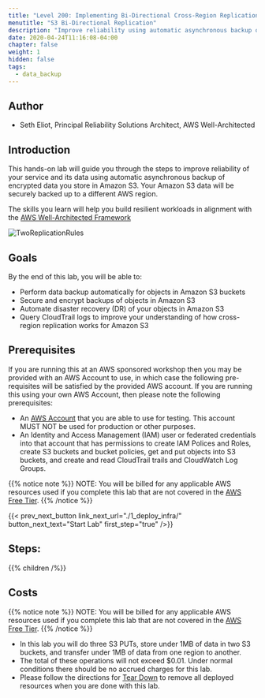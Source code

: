 ```yaml
---
title: "Level 200: Implementing Bi-Directional Cross-Region Replication (CRR) for Amazon Simple Storage Service (Amazon S3)"
menutitle: "S3 Bi-Directional Replication"
description: "Improve reliability using automatic asynchronous backup of encrypted data in Amazon S3"
date: 2020-04-24T11:16:08-04:00
chapter: false
weight: 1
hidden: false
tags:
  - data_backup
---
```

## Author

* Seth Eliot, Principal Reliability Solutions Architect, AWS Well-Architected

## Introduction

This hands-on lab will guide you through the steps to improve reliability of your service and its data using automatic asynchronous backup of encrypted data you store in Amazon S3. Your Amazon S3 data will be securely backed up to a different AWS region.

The skills you learn will help you build resilient workloads in alignment with the [AWS Well-Architected Framework](https://aws.amazon.com/architecture/well-architected/)

![TwoReplicationRules](/Reliability/200_Bidirectional_Replication_for_S3/Images/TwoReplicationRules.png)

## Goals

By the end of this lab, you will be able to:

* Perform data backup automatically for objects in Amazon S3 buckets
* Secure and encrypt backups of objects in Amazon S3
* Automate disaster recovery (DR) of your objects in Amazon S3
* Query CloudTrail logs to improve your understanding of how cross-region replication works for Amazon S3

## Prerequisites

If you are running this at an AWS sponsored workshop then you may be provided with an AWS Account to use, in which case the following pre-requisites will be satisfied by the provided AWS account.  If you are running this using your own AWS Account, then please note the following prerequisites:

* An [AWS Account](https://portal.aws.amazon.com/gp/aws/developer/registration/index.html) that you are able to use for testing. This account MUST NOT be used for production or other purposes.
* An Identity and Access Management (IAM) user or federated credentials into that account that has permissions to create IAM Polices and Roles, create S3 buckets and bucket policies, get and put objects into S3 buckets, and create and read CloudTrail trails and CloudWatch Log Groups.

{{% notice note %}}
NOTE: You will be billed for any applicable AWS resources used if you complete this lab that are not covered in the [AWS Free Tier](https://aws.amazon.com/free/).
{{% /notice %}}

{{< prev_next_button link_next_url="./1_deploy_infra/" button_next_text="Start Lab" first_step="true" />}}

## Steps:
{{% children /%}}

## Costs
{{% notice note %}}
NOTE: You will be billed for any applicable AWS resources used if you complete this lab that are not covered in the [AWS Free Tier](https://aws.amazon.com/free/).
{{% /notice %}}

* In this lab you will do three S3 PUTs, store under 1MB of data in two S3 buckets, and transfer under 1MB of data from one region to another.
* The total of these operations will not exceed $0.01. Under normal conditions there should be no accrued charges for this lab.
* Please follow the directions for [Tear Down](./4_cleanup/) to remove all deployed resources when you are done with this lab.
